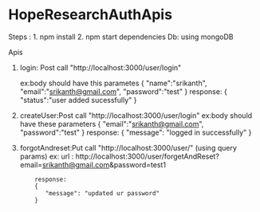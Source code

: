 # HopeResearchAuthApis
Steps :
    1. npm install
    2. npm start
dependencies
  Db:
     using mongoDB
   
Apis
 1. login: Post call "http://localhost:3000/user/login"

       ex:body should have this parametes
        {
        "name":"srikanth",
        "email":"srikanth@gmail.com",
        "password":"test"
      }
      response:
          {
            "status":"user added sucessfully"
          }

 2. createUser:Post call "http://localhost:3000/user/login"
       ex:body should have these parameters
       {
          "email":"srikanth@gmail.com",
          "password":"test"
       }
       response:
              {
                "message": "logged in successfully"
              }

  3. forgotAndreset:Put call "http://localhost:3000/user/"  (using query params)
             ex: url : http://localhost:3000/user/forgetAndReset?email=srikanth@gmail.com&password=test1      

             response:
             {
                "message": "updated ur password"
             }
